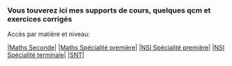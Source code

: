 

### Vous touverez ici mes supports de cours, quelques qcm et exercices corrigés


Accès par matière et niveau:

|[Maths Seconde](m/2/index.html)|
|[Maths Spécialité première](m/1/index.html)|
|[NSI Spécialité première](nsi/1/index.html)|
|[NSI Spécialité terminale](nsi/t/index.html)|
|[SNT](snt/index.html)|
